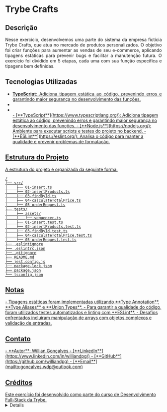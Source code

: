 <h1><strong>Trybe Crafts</strong></h1>

<h2><strong>Descrição</strong></h2>
<p align="justify">
  Nesse exercício, desenvolvemos uma parte do sistema da empresa fictícia Trybe Crafts, que atua no mercado de produtos personalizados. O objetivo foi criar funções para aumentar as vendas de seu e-commerce, aplicando tipagens estáticas para prevenir bugs e facilitar a manutenção futura. O exercício foi dividido em 5 etapas, cada uma com sua função específica e tipagens bem definidas.
</p>

<h2><strong>Tecnologias Utilizadas</strong></h2>
<ul>
  <li align="justify"><a href='https://www.typescriptlang.org/'><strong>TypeScript</strong>: Adiciona tipagem estática ao código, prevenindo erros e garantindo maior segurança no desenvolvimento das funções.</li>
  <li><a href=''><strong></strong></li>
  <li><a href=''><strong></strong></li>
- [**TypeScript**](https://www.typescriptlang.org/): Adiciona tipagem estática ao código, prevenindo erros e garantindo maior segurança no desenvolvimento das funções.
- [**Node.js**](https://nodejs.org/): Ambiente para executar scripts e testes do projeto no backend.
- [**ESLint**](https://eslint.org/): Analisa o código para manter a qualidade e prevenir problemas de formatação.
</ul>

<h2><strong>Estrutura do Projeto</strong></h2>
A estrutura do projeto é organizada da seguinte forma:

```plaintext
/
├── src/
│    ├── 01-insert.ts
│    ├── 02-insertProducts.ts
│    ├── 03-findById.ts
│    ├── 04-calculateTotalPrice.ts
│    ├── 05-orderRequest.ts
├── tests/
│    ├── assets/
│    │   ├── sequencer.js
│    ├── 01-insert.test.ts
│    ├── 02-insertProducts.test.ts
│    ├── 03-findById.test.ts
│    ├── 04-calculateTotalPrice.test.ts
│    ├── 05-orderRequest.test.ts
├── .eslintignore
├── .eslintrc.json
├── .gitignore
├── README.md
├── jest.config.js
├── package-lock.json
├── package.json
└── tsconfig.json
```

<h2><strong>Notas</strong></h2>
- Tipagens estáticas foram implementadas utilizando **Type Annotation**, **Type Aliases** e **Union Types**.
- Para garantir a qualidade do código, foram utilizados testes automatizados e linting com **ESLint**.
- Desafios enfrentados incluíram manipulação de arrays com objetos complexos e validação de entradas.

<h2><strong>Contato</strong></h2>
- **Autor**: Willian Gonçalves
- [**LinkedIn**](https://www.linkedin.com/in/williandpg/)
- [**GitHub**](https://github.com/williandpg)
- [**Email**](mailto:goncalves.wdp@outlook.com)

<h2><strong>Créditos</strong></h2>
Este exercício foi desenvolvido como parte do curso de Desenvolvimento Full-Stack da Trybe.

<details>
  <summary>🇺🇸 English Version</summary>

# **Trybe Crafts**

## **Description**
<p align="justify">
  In this exercise, we developed part of the system for the fictitious company Trybe Crafts, which operates in the personalized products market. The goal was to create functions to increase e-commerce sales, applying static typing to prevent bugs and facilitate future maintenance. The exercise was divided into 5 stages, each with its specific function and well-defined typings.
</p>

## **Technologies Used**
- [**TypeScript**](https://www.typescriptlang.org/): Adds static typing to the code, preventing errors and ensuring greater security in the development of functions.
- [**Node.js**](https://nodejs.org/): Environment to run project scripts and tests on the backend.
- [**ESLint**](https://eslint.org/): Analyzes code to maintain quality and prevent formatting issues.

## **Project Structure**
The project structure is organized as follows:

```plaintext
/
├── src/
│    ├── 01-insert.ts
│    ├── 02-insertProducts.ts
│    ├── 03-findById.ts
│    ├── 04-calculateTotalPrice.ts
│    ├── 05-orderRequest.ts
├── tests/
│    ├── assets/
│    │   ├── sequencer.js
│    ├── 01-insert.test.ts
│    ├── 02-insertProducts.test.ts
│    ├── 03-findById.test.ts
│    ├── 04-calculateTotalPrice.test.ts
│    ├── 05-orderRequest.test.ts
├── .eslintignore
├── .eslintrc.json
├── .gitignore
├── README.md
├── jest.config.js
├── package-lock.json
├── package.json
└── tsconfig.json
```

## **Notes**
- Static typings were implemented using **Type Annotation**, **Type Aliases**, and **Union Types**.
- To ensure code quality, automated tests and linting with **ESLint** were used.
- Challenges faced included handling arrays with complex objects and input validation.

## **Contact**
- **Author**: Willian Gonçalves
- [**LinkedIn**](https://www.linkedin.com/in/williandpg/)
- [**GitHub**](https://github.com/williandpg)
- [**Email**](mailto:goncalves.wdp@outlook.com)

## **Credits**
This exercise was developed as part of Trybe's Full-Stack Development course.
</details>